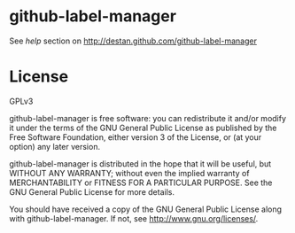 github-label-manager
====================

See *help* section on http://destan.github.com/github-label-manager

License
=======
GPLv3	

github-label-manager is free software: you can redistribute it and/or modify
it under the terms of the GNU General Public License as published by
the Free Software Foundation, either version 3 of the License, or
(at your option) any later version.

github-label-manager is distributed in the hope that it will be useful,
but WITHOUT ANY WARRANTY; without even the implied warranty of
MERCHANTABILITY or FITNESS FOR A PARTICULAR PURPOSE.  See the
GNU General Public License for more details.

You should have received a copy of the GNU General Public License
along with github-label-manager.  If not, see <http://www.gnu.org/licenses/>.